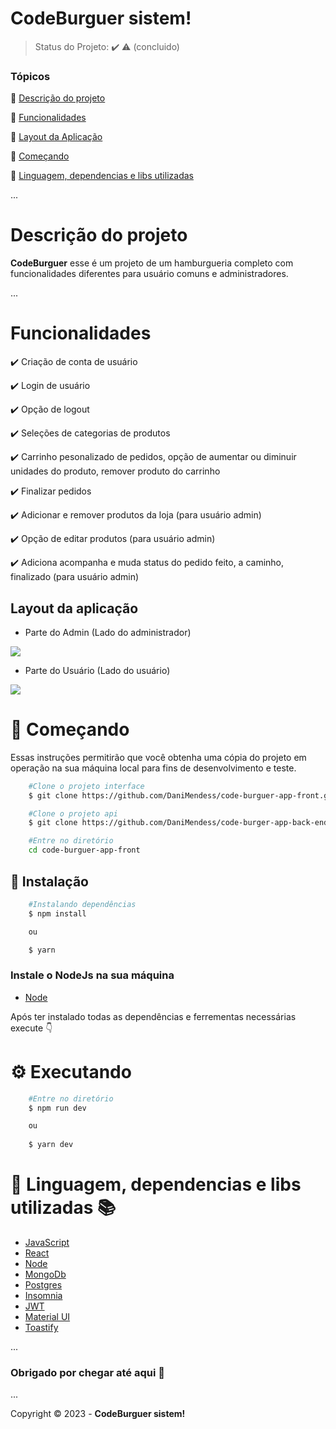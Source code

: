 <h1>   
    CodeBurguer sistem!
</h1>

> Status do Projeto: :heavy_check_mark: :warning: (concluido)


### Tópicos

:small_blue_diamond: [Descrição do projeto](#Descrição-do-projeto)

:small_blue_diamond: [Funcionalidades](#Funcionalidades)

:small_blue_diamond: [Layout da Aplicação](#Layout-da-aplicação)

:small_blue_diamond: [Começando](#🚀Começando)

:small_blue_diamond: [Linguagem, dependencias e libs utilizadas](#Linguagem-dependencias-e-libs-utilizadas)

...

# Descrição do projeto 

**CodeBurguer** esse é um projeto de um hamburgueria completo com funcionalidades diferentes para usuário comuns e administradores.

...

# Funcionalidades

:heavy_check_mark: Criação de conta de usuário

:heavy_check_mark: Login de usuário

:heavy_check_mark: Opção de logout

:heavy_check_mark: Seleções de categorias de produtos

:heavy_check_mark: Carrinho pesonalizado de pedidos, opção de aumentar ou diminuir unidades do produto, remover produto do carrinho

:heavy_check_mark: Finalizar pedidos 

:heavy_check_mark: Adicionar e remover produtos da loja (para usuário admin)

:heavy_check_mark: Opção de editar produtos (para usuário admin)

:heavy_check_mark: Adiciona acompanha e muda status do pedido feito, a caminho, finalizado (para usuário admin)


## Layout da aplicação

- Parte do Admin (Lado do administrador)

<img src="src/gif/admin.gif">

- Parte do Usuário (Lado do usuário)

<img src="src/gif/usuario.gif">

# 🚀 Começando 

<p>Essas instruções permitirão que você obtenha uma cópia do projeto em operação na sua máquina local para fins de desenvolvimento e teste.</p>


```bash
    #Clone o projeto interface
    $ git clone https://github.com/DaniMendess/code-burguer-app-front.git
```
```bash
    #Clone o projeto api
    $ git clone https://github.com/DaniMendess/code-burger-app-back-end.git
```
```bash
    #Entre no diretório
    cd code-burguer-app-front
```
## 🔧 Instalação
```bash
    #Instalando dependências
    $ npm install

    ou 

    $ yarn  
```

### Instale o NodeJs na sua máquina

- [Node](#🔨-ferramentas-utilizadas)

<p>Após ter instalado todas as dependências e ferrementas necessárias execute 👇</p>

# ⚙️ Executando

```bash
    #Entre no diretório
    $ npm run dev

    ou 
    
    $ yarn dev
```

# 🔨 Linguagem, dependencias e libs utilizadas :books: 

- [JavaScript]()
- [React](https://react.dev) 
- [Node](https://nodejs.org/en) 
- [MongoDb](https://www.mongodb.com/pt-br)
- [Postgres](https://www.postgresql.org)
- [Insomnia](https://insomnia.rest/download)
- [JWT](https://jwt.io/)
- [Material UI](https://mui.com/material-ui/)
- [Toastify](https://fkhadra.github.io/react-toastify/introduction)

...


### Obrigado por chegar até aqui 🤘 

...

Copyright :copyright: 2023 - **CodeBurguer sistem!**








